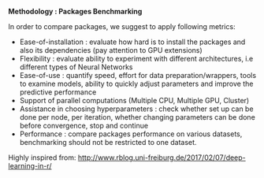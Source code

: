 
**Methodology : Packages Benchmarking** 

In order to compare packages, we suggest to apply following metrics:

* Ease-of-installation : evaluate how hard is to install the packages and also its dependencies (pay attention to GPU extensions)
* Flexibility : evaluate ability to experiment with different architectures, i.e different types of Neural Networks
* Ease-of-use : quantify speed, effort for data preparation/wrappers, tools to examine models, ability to quickly adjust parameters and improve the predictive performance
* Support of parallel computations (Multiple CPU, Multiple GPU, Cluster) 
* Assistance in choosing hyperparameters : check whether set up can be done per node, per iteration, whether changing parameters can be done before convergence, stop and continue
* Performance : compare packages performance on various datasets, benchmarking should not be restricted to one dataset.

Highly inspired from: <http://www.rblog.uni-freiburg.de/2017/02/07/deep-learning-in-r/>
